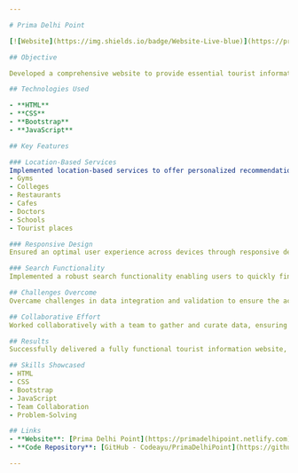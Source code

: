 ```yaml
---

# Prima Delhi Point

[![Website](https://img.shields.io/badge/Website-Live-blue)](https://primadelhipoint.netlify.com)

## Objective

Developed a comprehensive website to provide essential tourist information, catering to a diverse range of needs.

## Technologies Used

- **HTML**
- **CSS**
- **Bootstrap**
- **JavaScript**

## Key Features

### Location-Based Services
Implemented location-based services to offer personalized recommendations for:
- Gyms
- Colleges
- Restaurants
- Cafes
- Doctors
- Schools
- Tourist places

### Responsive Design
Ensured an optimal user experience across devices through responsive design, enhancing accessibility for a wide audience.

### Search Functionality
Implemented a robust search functionality enabling users to quickly find specific information based on their preferences.

## Challenges Overcome
Overcame challenges in data integration and validation to ensure the accuracy and reliability of the information provided.

## Collaborative Effort
Worked collaboratively with a team to gather and curate data, ensuring the project's success through effective communication and coordination.

## Results
Successfully delivered a fully functional tourist information website, meeting project objectives and garnering positive user feedback.

## Skills Showcased
- HTML
- CSS
- Bootstrap
- JavaScript
- Team Collaboration
- Problem-Solving

## Links
- **Website**: [Prima Delhi Point](https://primadelhipoint.netlify.com)
- **Code Repository**: [GitHub - Codeayu/PrimaDelhiPoint](https://github.com/Codeayu/PrimaDelhiPoint)

---
```


 
